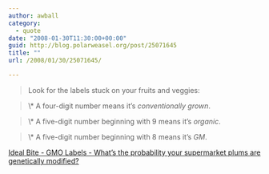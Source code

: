 ```yaml
---
author: awball
category:
  - quote
date: "2008-01-30T11:30:00+00:00"
guid: http://blog.polarweasel.org/post/25071645
title: ""
url: /2008/01/30/25071645/

---
```

> Look for the labels stuck on your fruits and veggies:  

> \\* A four-digit number means it’s _conventionally grown_.  

> \\* A five-digit number beginning with 9 means it’s _organic_.  

> \\* A five-digit number beginning with 8 means it’s _GM_.

 [Ideal Bite - GMO Labels - What’s the probability your supermarket plums are genetically modified?](http://www.idealbite.com/tiplibrary/archives/supermarket_numbers_game/)
